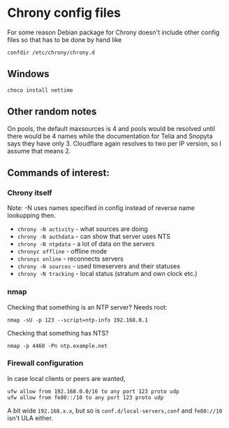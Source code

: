 # Chrony config files

For some reason Debian package for Chrony doesn't include other config files
so that has to be done by hand like

```
confdir /etc/chrony/chrony.d
```

## Windows

```
choco install nettime
```

## Other random notes

On pools, the default maxsources is 4 and pools would be resolved until
there would be 4 names while the documentation for Telia and Snopyta says
they have only 3. Cloudflare again resolves to two per IP version, so I
assume that means 2.

## Commands of interest:

### Chrony itself

Note: -N uses names specified in config instead of reverse name lookupping
then.

* `chrony -N activity` - what sources are doing
* `chrony -N authdata` - can show that server uses NTS
* `chrony -N ntpdata`  - a lot of data on the servers
* `chronyc offline`    - offline mode
* `chronyc online`     - reconnects servers
* `chrony -N sources`  - used timeservers and their statuses
* `chrony -N tracking` - local status (stratum and own clock etc.)


### nmap


Checking that something is an NTP server? Needs root:

```
nmap -sU -p 123 --script=ntp-info 192.168.0.1
```
Checking that something has NTS?

```
nmap -p 4460 -Pn ntp.example.net
```

### Firewall configuration

In case local clients or peers are wanted,

```
ufw allow from 192.168.0.0/16 to any port 123 proto udp
ufw allow from fe80::/10 to any port 123 proto udp
```

A bit wide `192.168.x.x`, but so is `conf.d/local-servers,conf` and
`fe80://10` isn't ULA either.
